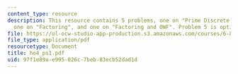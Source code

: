 ```yaml
---
content_type: resource
description: This resource contains 5 problems, one on "Prime Discrete Logarithm Problem",
  one on "Factoring", and one on "Factoring and OWF". Problem 5 is optional.
file: https://ol-ocw-studio-app-production.s3.amazonaws.com/courses/6-875-cryptography-and-cryptanalysis-spring-2005/97f1e89ae995026c7beb83ecb52dad1d_ho4_ps1.pdf
file_type: application/pdf
resourcetype: Document
title: ho4_ps1.pdf
uid: 97f1e89a-e995-026c-7beb-83ecb52dad1d
---
```

